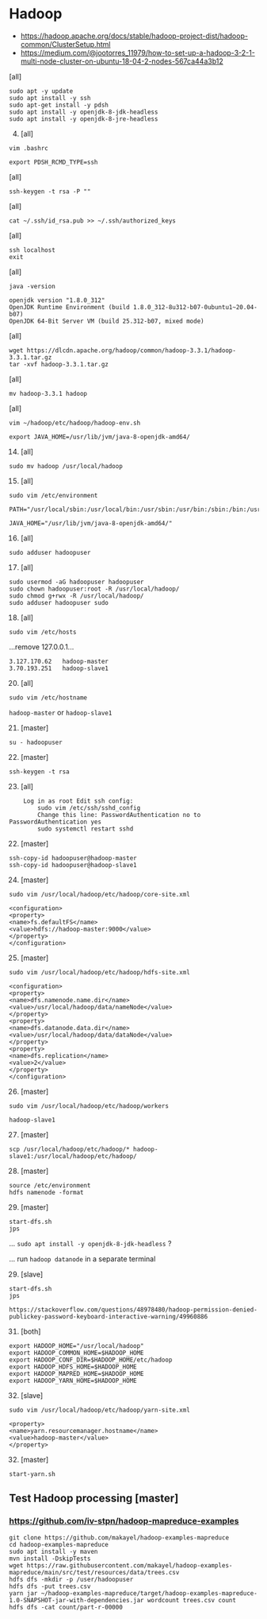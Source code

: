 

# Hadoop 

* https://hadoop.apache.org/docs/stable/hadoop-project-dist/hadoop-common/ClusterSetup.html
* https://medium.com/@jootorres_11979/how-to-set-up-a-hadoop-3-2-1-multi-node-cluster-on-ubuntu-18-04-2-nodes-567ca44a3b12



[all]
```
sudo apt -y update
sudo apt install -y ssh
sudo apt-get install -y pdsh
sudo apt install -y openjdk-8-jdk-headless
sudo apt install -y openjdk-8-jre-headless
```

4) [all]
```
vim .bashrc
```

`export PDSH_RCMD_TYPE=ssh`

[all]
```
ssh-keygen -t rsa -P ""
```

[all]
```
cat ~/.ssh/id_rsa.pub >> ~/.ssh/authorized_keys
```

[all]
```
ssh localhost
exit
```

[all]
```
java -version

openjdk version "1.8.0_312"
OpenJDK Runtime Environment (build 1.8.0_312-8u312-b07-0ubuntu1~20.04-b07)
OpenJDK 64-Bit Server VM (build 25.312-b07, mixed mode)
```

[all]
```
wget https://dlcdn.apache.org/hadoop/common/hadoop-3.3.1/hadoop-3.3.1.tar.gz
tar -xvf hadoop-3.3.1.tar.gz
```

[all]
```
mv hadoop-3.3.1 hadoop
```

[all]
```
vim ~/hadoop/etc/hadoop/hadoop-env.sh
```

`export JAVA_HOME=/usr/lib/jvm/java-8-openjdk-amd64/`

14) [all]
```
sudo mv hadoop /usr/local/hadoop
```

15) [all]
```
sudo vim /etc/environment
```

```
PATH="/usr/local/sbin:/usr/local/bin:/usr/sbin:/usr/bin:/sbin:/bin:/usr/games:/usr/local/games:/snap/bin:/usr/local/hadoop/bin:/usr/local/hadoop/sbin"

JAVA_HOME="/usr/lib/jvm/java-8-openjdk-amd64/"
```

16) [all]
```
sudo adduser hadoopuser
```

17) [all]
```
sudo usermod -aG hadoopuser hadoopuser
sudo chown hadoopuser:root -R /usr/local/hadoop/
sudo chmod g+rwx -R /usr/local/hadoop/
sudo adduser hadoopuser sudo
```

18) [all]
```
sudo vim /etc/hosts
```

...remove 127.0.0.1...

```
3.127.170.62   hadoop-master
3.70.193.251   hadoop-slave1
```

20) [all]
```
sudo vim /etc/hostname
```

`hadoop-master` or `hadoop-slave1`


21) [master]
```
su - hadoopuser
```

22) [master]
```
ssh-keygen -t rsa
```

23) [all]
```
    Log in as root Edit ssh config: 
        sudo vim /etc/ssh/sshd_config 
        Change this line: PasswordAuthentication no to PasswordAuthentication yes 
        sudo systemctl restart sshd
```

22) [master]
```
ssh-copy-id hadoopuser@hadoop-master
ssh-copy-id hadoopuser@hadoop-slave1
```


24) [master]
```
sudo vim /usr/local/hadoop/etc/hadoop/core-site.xml
```

```
<configuration>
<property>
<name>fs.defaultFS</name>
<value>hdfs://hadoop-master:9000</value>
</property>
</configuration>
```

25) [master]
```
sudo vim /usr/local/hadoop/etc/hadoop/hdfs-site.xml
```

```
<configuration>
<property>
<name>dfs.namenode.name.dir</name><value>/usr/local/hadoop/data/nameNode</value>
</property>
<property>
<name>dfs.datanode.data.dir</name><value>/usr/local/hadoop/data/dataNode</value>
</property>
<property>
<name>dfs.replication</name>
<value>2</value>
</property>
</configuration>
```

26) [master]
```
sudo vim /usr/local/hadoop/etc/hadoop/workers
```

`hadoop-slave1`

27) [master]
```
scp /usr/local/hadoop/etc/hadoop/* hadoop-slave1:/usr/local/hadoop/etc/hadoop/
```

28) [master]
```
source /etc/environment
hdfs namenode -format
```

29) [master]
```
start-dfs.sh
jps
```

... `sudo apt install -y openjdk-8-jdk-headless` ?

... run `hadoop datanode` in a separate terminal

29) [slave]
```
start-dfs.sh
jps
```

    https://stackoverflow.com/questions/48978480/hadoop-permission-denied-publickey-password-keyboard-interactive-warning/49960886

<!-- 29) [master]
export PDSH_RCMD_TYPE=ssh -->


31) [both]
```
export HADOOP_HOME="/usr/local/hadoop"
export HADOOP_COMMON_HOME=$HADOOP_HOME
export HADOOP_CONF_DIR=$HADOOP_HOME/etc/hadoop
export HADOOP_HDFS_HOME=$HADOOP_HOME
export HADOOP_MAPRED_HOME=$HADOOP_HOME
export HADOOP_YARN_HOME=$HADOOP_HOME
```

32) [slave]
```
sudo vim /usr/local/hadoop/etc/hadoop/yarn-site.xml
```

```
<property>
<name>yarn.resourcemanager.hostname</name>
<value>hadoop-master</value>
</property>
```

32) [master]
```
start-yarn.sh
```



## Test Hadoop processing [master]

### https://github.com/iv-stpn/hadoop-mapreduce-examples

```
git clone https://github.com/makayel/hadoop-examples-mapreduce
cd hadoop-examples-mapreduce
sudo apt install -y maven
mvn install -DskipTests
wget https://raw.githubusercontent.com/makayel/hadoop-examples-mapreduce/main/src/test/resources/data/trees.csv
hdfs dfs -mkdir -p /user/hadoopuser
hdfs dfs -put trees.csv
yarn jar ~/hadoop-examples-mapreduce/target/hadoop-examples-mapreduce-1.0-SNAPSHOT-jar-with-dependencies.jar wordcount trees.csv count
hdfs dfs -cat count/part-r-00000
```